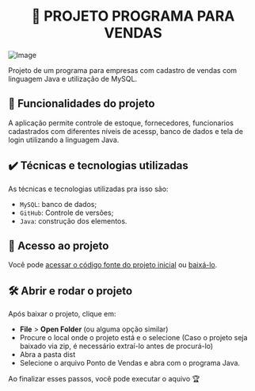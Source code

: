<h1 align="center">
📜 PROJETO PROGRAMA PARA VENDAS
</h1>

![Image](https://github.com/user-attachments/assets/a2abca08-406f-420c-a699-9b6a8a37d5bf)


Projeto de um programa para empresas com cadastro de vendas com linguagem Java e utilização de MySQL.

## 🔨 Funcionalidades do projeto

A aplicação permite controle de estoque, fornecedores, funcionarios cadastrados com diferentes níveis de acessp, banco de dados e tela de login utilizando a linguagem Java.



## ✔️ Técnicas e tecnologias utilizadas

As técnicas e tecnologias utilizadas pra isso são:

- `MySQL`: banco de dados;
- `GitHub`: Controle de versões;
- `Java`: construção dos elementos.

## 📁 Acesso ao projeto

Você pode [acessar o código fonte do projeto inicial](https://github.com/Anabiamp1/A3) ou [baixá-lo](https://github.com/Anabiamp1/A3.git).

## 🛠️ Abrir e rodar o projeto

Após baixar o projeto, clique em:

- **File** > **Open Folder** (ou alguma opção similar)
- Procure o local onde o projeto está e o selecione (Caso o projeto seja baixado via zip, é necessário extraí-lo antes de procurá-lo)
- Abra a pasta dist
- Selecione o arquivo Ponto de Vendas e abra com o programa Java.

Ao finalizar esses passos, você pode executar o aquivo 🏆 
